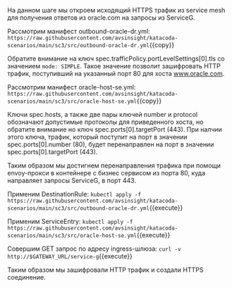 На данном шаге мы откроем исходящий HTTPS трафик из service mesh для получения ответов из oracle.com на запросы из ServiceG.

Рассмотрим манифест outbound-oracle-dr.yml:
`https://raw.githubusercontent.com/avsinsight/katacoda-scenarios/main/sc3/src/outbound-oracle-dr.yml`{{copy}}

Обратите внимание на ключ spec.trafficPolicy.portLevelSettings[0].tls со значением `mode: SIMPLE`. Такое значение позволит зашифровать HTTP трафик, поступивший на указанный порт 80 для хоста www.oracle.com.

Рассмотрим манифест oracle-host-se.yml:
`https://raw.githubusercontent.com/avsinsight/katacoda-scenarios/main/sc3/src/oracle-host-se.yml`{{copy}}

Ключи spec.hosts, а также две пары ключей number и protocol обозначают допустимые протоколы для приведенного хоста, но обратите внимание но ключ spec.ports[0].targetPort (443). При налчии этого ключа, трафик, который поступит на порт в значении spec.ports[0].number (80), будет перенаправлен на порт в значении spec.ports[0].targetPort (443).

Таким образом мы достигнем перенаправления трафика при помощи envoy-прокси в контейнере с бизнес сервисом из порта 80, куда направляет запросы ServiceG, в порт 443.

Применим DestinationRule:
`kubectl apply -f https://raw.githubusercontent.com/avsinsight/katacoda-scenarios/main/sc3/src/outbound-oracle-dr.yml`{{execute}}

Применим ServiceEntry:
`kubectl apply -f https://raw.githubusercontent.com/avsinsight/katacoda-scenarios/main/sc3/src/oracle-host-se.yml`{{execute}}

Cовершим GET запрос по адресу ingress-шлюза:
`curl -v http://$GATEWAY_URL/service-g`{{execute}}

Таким образом мы зашифровали HTTP трафик и создали HTTPS соединение.